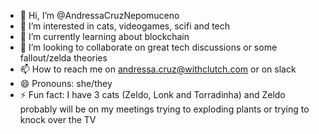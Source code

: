 - 👋 Hi, I’m @AndressaCruzNepomuceno
- 👀 I’m interested in cats, videogames, scifi and tech
- 🌱 I’m currently learning about blockchain
- 💞️ I’m looking to collaborate on great tech discussions or some fallout/zelda theories
- 📫 How to reach me on andressa.cruz@withclutch.com or on slack
- 😄 Pronouns: she/they
- ⚡ Fun fact: I have 3 cats (Zeldo, Lonk and Torradinha) and Zeldo probably will be on my meetings trying to exploding plants or trying to knock over the TV

<!---
AndressaCruzNepomuceno/AndressaCruzNepomuceno is a ✨ special ✨ repository because its `README.md` (this file) appears on your GitHub profile.
You can click the Preview link to take a look at your changes.
--->
